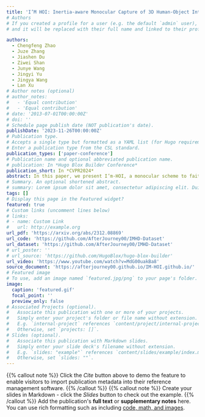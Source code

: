 ```yaml
---
title: 'I’M HOI: Inertia-aware Monocular Capture of 3D Human-Object Interactions'
# Authors
# If you created a profile for a user (e.g. the default `admin` user), write the username (folder name) here
# and it will be replaced with their full name and linked to their profile.

authors:
  - Chengfeng Zhao
  - Juze Zhang
  - Jiashen Du
  - Ziwei Shan
  - Junye Wang 
  - Jingyi Yu 
  - Jingya Wang
  - Lan Xu
# Author notes (optional)
# author_notes:
#   - 'Equal contribution'
#   - 'Equal contribution'
# date: '2013-07-01T00:00:00Z'
# doi: ''
# Schedule page publish date (NOT publication's date).
publishDate: '2023-11-26T00:00:00Z'
# Publication type.
# Accepts a single type but formatted as a YAML list (for Hugo requirements).
# Enter a publication type from the CSL standard.
publication_types: ['paper-conference']
# Publication name and optional abbreviated publication name.
# publication: In *Hugo Blox Builder Conference*
publication_short: In *CVPR2024*
abstract: In this paper, we present I’m-HOI, a monocular scheme to faithfully capture the 3D motions of both the human and object in a novel setting, using a minimal amount of RGB camera and object-mounted Inertial Measurement Unit (IMU).
# Summary. An optional shortened abstract.
# summary: Lorem ipsum dolor sit amet, consectetur adipiscing elit. Duis posuere tellus ac convallis placerat. Proin tincidunt magna sed ex sollicitudin condimentum.
tags: []
# Display this page in the Featured widget?
featured: true
# Custom links (uncomment lines below)
# links:
# - name: Custom Link
#   url: http://example.org
url_pdf: 'https://arxiv.org/abs/2312.08869'
url_code: 'https://github.com/AfterJourney00/IMHD-Dataset'
url_dataset: 'https://github.com/AfterJourney00/IMHD-Dataset'
# url_poster: ''
# url_source: 'https://github.com/HugoBlox/hugo-blox-builder'
url_video: 'https://www.youtube.com/watch?v=MdG00uakBa8'
source_document: 'https://afterjourney00.github.io/IM-HOI.github.io/'
# Featured image
# To use, add an image named `featured.jpg/png` to your page's folder.
image:
  caption: 'featured.gif'
  focal_point: ''
  preview_only: false
# Associated Projects (optional).
#   Associate this publication with one or more of your projects.
#   Simply enter your project's folder or file name without extension.
#   E.g. `internal-project` references `content/project/internal-project/index.md`.
#   Otherwise, set `projects: []`.
# Slides (optional).
#   Associate this publication with Markdown slides.
#   Simply enter your slide deck's filename without extension.
#   E.g. `slides: "example"` references `content/slides/example/index.md`.
#   Otherwise, set `slides: ""`.
---
```

{{% callout note %}}
Click the _Cite_ button above to demo the feature to enable visitors to import publication metadata into their reference management software.
{{% /callout %}}
{{% callout note %}}
Create your slides in Markdown - click the _Slides_ button to check out the example.
{{% /callout %}}
Add the publication's **full text** or **supplementary notes** here. You can use rich formatting such as including [code, math, and images](https://docs.hugoblox.com/content/writing-markdown-latex/).